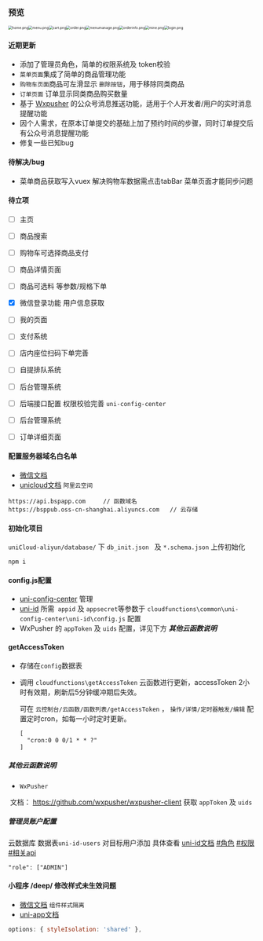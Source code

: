 ### 预览

<img src="https://github.com/wsz987/uniapp_order_online/blob/main/static/preview/home.png?raw=true" alt="home.png" style="zoom:50%;" /><img src="https://github.com/wsz987/uniapp_order_online/blob/main/static/preview/menu.png?raw=true" alt="menu.png" style="zoom:50%;" /><img src="https://github.com/wsz987/uniapp_order_online/blob/main/static/preview/cart.png?raw=true" alt="cart.png" style="zoom:50%;" /><img src="https://github.com/wsz987/uniapp_order_online/blob/main/static/preview/order.png?raw=true" alt="order.png" style="zoom:50%;" /><img src="https://github.com/wsz987/uniapp_order_online/blob/main/static/preview/menumanage.png?raw=true" alt="menumanage.png" style="zoom:50%;" /><img src="https://github.com/wsz987/uniapp_order_online/blob/main/static/preview/orderinfo.png?raw=true" alt="orderinfo.png" style="zoom:50%;" /><img src="https://github.com/wsz987/uniapp_order_online/blob/main/static/preview/mine.png?raw=true" alt="mine.png" style="zoom:50%;" /><img src="https://github.com/wsz987/uniapp_order_online/blob/main/static/preview/login.png?raw=true" alt="login.png" style="zoom:50%;" />

#### 近期更新

- 添加了管理员角色，简单的权限系统及 token校验
- `菜单页面`集成了简单的商品管理功能
- `购物车页面`商品可左滑显示 `删除按钮`，用于移除同类商品
- `订单页面` 订单显示同类商品购买数量
- 基于 [Wxpusher](https://github.com/wxpusher/wxpusher-client) 的公众号消息推送功能，适用于个人开发者/用户的实时消息提醒功能
- 因个人需求，在原本订单提交的基础上加了预约时间的步骤，同时订单提交后有公众号消息提醒功能
- 修复一些已知bug



#### 待解决/bug

- 菜单商品获取写入vuex  解决购物车数据需点击tabBar 菜单页面才能同步问题

  

#### 待立项	

- [ ] 主页
- [ ] 商品搜索
- [ ] 购物车可选择商品支付
- [ ] 商品详情页面
- [ ] 商品可选料 等参数/规格下单
- [x] 微信登录功能 用户信息获取
- [ ] 我的页面
- [ ] 支付系统
- [ ] 店内座位扫码下单完善
- [ ] 自提排队系统
- [ ] 后台管理系统
- [ ] 后端接口配置 权限校验完善  `uni-config-center`
- [ ] 后台管理系统
- [ ] 订单详细页面



#### 配置服务器域名白名单

- [微信文档](https://developers.weixin.qq.com/miniprogram/dev/framework/ability/network.html)
- [unicloud文档](https://uniapp.dcloud.io/uniCloud/quickstart?id=useinmp) `阿里云空间 `

```
https://api.bspapp.com     // 函数域名
https://bsppub.oss-cn-shanghai.aliyuncs.com   // 云存储
```



#### 初始化项目

`uniCloud-aliyun/database/`  下 `db_init.json `  及  `*.schema.json`  上传初始化

```
npm i
```



#### config.js配置

- [uni-config-center](https://uniapp.dcloud.net.cn/uniCloud/uni-config-center.html)  管理
- [uni-id](https://uniapp.dcloud.net.cn/uniCloud/uni-id.html)  所需` appid`  及 `appsecret`等参数于 `cloudfunctions\common\uni-config-center\uni-id\config.js` 配置
- WxPusher 的 `appToken`  及 `uids` 配置，详见下方 ***其他云函数说明***




#### getAccessToken

- 存储在`config`数据表 

- 调用  `cloudfunctions\getAccessToken`  云函数进行更新，accessToken 2小时有效期，刷新后5分钟缓冲期后失效。

  可在 `云控制台/云函数/函数列表/getAccessToken` ， `操作/详情/定时器触发/编辑` 配置定时cron，如每一小时定时更新。

  ```
  [
    "cron:0 0 0/1 * * ?"
  ]
  ```



##### 其他云函数说明

- `WxPusher` 

​		文档： https://github.com/wxpusher/wxpusher-client  获取 `appToken`  及 `uids`



##### 管理员账户配置

云数据库 数据表`uni-id-users` 对目标用户添加  具体查看 [uni-id文档](https://uniapp.dcloud.io/uniCloud/uni-id.html)  [#角色](https://uniapp.dcloud.io/uniCloud/uni-id.html#%E8%A7%92%E8%89%B2)  [#权限](https://uniapp.dcloud.io/uniCloud/uni-id.html#%E6%9D%83%E9%99%90)  [#相关api](https://uniapp.dcloud.io/uniCloud/uni-id.html#rbac-api)

```
"role": ["ADMIN"]
```



#### 小程序 /deep/ 修改样式未生效问题

- [微信文档](https://developers.weixin.qq.com/miniprogram/dev/framework/custom-component/wxml-wxss.html)  `组件样式隔离`
- [uni-app文档](https://uniapp.dcloud.io/vue-api?id=%e5%85%b6%e4%bb%96%e9%85%8d%e7%bd%ae)

```js
options: { styleIsolation: 'shared' },
```


